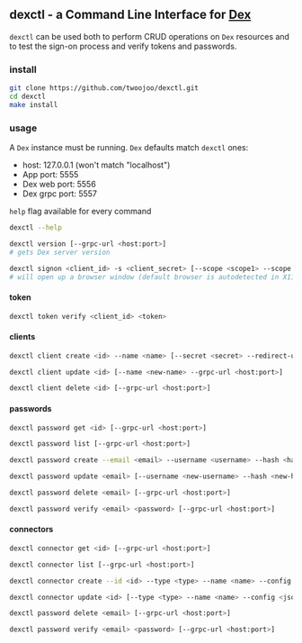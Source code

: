 ## dexctl - a Command Line Interface for [Dex](https://dexidp.io/)

`dexctl` can be used both to perform CRUD operations on `Dex` resources and to test the sign-on process and verify tokens and passwords.

### install

```bash
git clone https://github.com/twoojoo/dexctl.git
cd dexctl
make install
```

### usage

A `Dex` instance must be running. `Dex` defaults match `dexctl` ones:

- host: 127.0.0.1 (won't match "localhost")
- App port: 5555
- Dex web port: 5556
- Dex grpc port: 5557

`help` flag available for every command
```bash
dexctl --help
```

```bash
dexctl version [--grpc-url <host:port>]
# gets Dex server version
```

```bash
dexctl signon <client_id> -s <client_secret> [--scope <scope1> --scope <scope2> --offine-access --browser <browser>]
# will open up a browser window (default browser is autodetected in X11)
```

#### token

```bash
dexctl token verify <client_id> <token>
```

#### clients

```bash
dexctl client create <id> --name <name> [--secret <secret> --redirect-uri <uri> --grpc-url <host:port>]
```

```bash
dexctl client update <id> [--name <new-name> --grpc-url <host:port>]
```

```bash
dexctl client delete <id> [--grpc-url <host:port>]
```

#### passwords

```bash
dexctl password get <id> [--grpc-url <host:port>]
```

```bash
dexctl password list [--grpc-url <host:port>]
```

```bash
dexctl password create --email <email> --username <username> --hash <hash> [--grpc-url <host:port>]
```

```bash
dexctl password update <email> [--username <new-username> --hash <new-hash> --grpc-url <host:port>]
```

```bash
dexctl password delete <email> [--grpc-url <host:port>]
```

```bash
dexctl password verify <email> <password> [--grpc-url <host:port>]
```

#### connectors

```bash
dexctl connector get <id> [--grpc-url <host:port>]
```

```bash
dexctl connector list [--grpc-url <host:port>]
```

```bash
dexctl connector create --id <id> --type <type> --name <name> --config <json_config> [--grpc-url <host:port>]
```

```bash
dexctl connector update <id> [--type <type> --name <name> --config <json_config> --grpc-url <host:port>]
```

```bash
dexctl password delete <email> [--grpc-url <host:port>]
```

```bash
dexctl password verify <email> <password> [--grpc-url <host:port>]
```